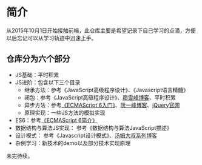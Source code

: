 # 简介

从2015年10月1日开始接触前端，此仓库主要是希望记录下自己学习的点滴，方便以后忘记可以从学习轨迹中迅速上手。


## 仓库分为六个部分
- JS基础：平时积累
- JS进阶：包含以下三个目录
    - 继承方法：参考《JavaScript高级程序设计》、《Javascript语言精髓》
    - 闭包：参考《JavaScript高级程序设计》、[廖雪峰博客](http://www.liaoxuefeng.com/wiki/001434446689867b27157e896e74d51a89c25cc8b43bdb3000/00143449934543461c9d5dfeeb848f5b72bd012e1113d15000)、平时积累
    - 异步方法：参考[《ECMAScript 6入门》](http://es6.ruanyifeng.com)、[阮一峰博客](http://www.ruanyifeng.com/blog/2011/08/a_detailed_explanation_of_jquery_deferred_object.html)、[jQuery官网](https://api.jquery.com/category/deferred-object/)
    - 原理实现：一些JS方法的模拟实现<br>
- ES6：参考[《ECMAScript 6简介》](http://es6.ruanyifeng.com)
- 数据结构与算法JS实现： 参考《数据结构与算法JavaScript描述》
- 设计模式： 参考《Javascript设计模式》、[汤姆大叔系列博客](http://www.cnblogs.com/TomXu/archive/2011/12/15/2288411.html)
- 杂例学习：新技术的demo以及部分技术实现原理

未完待续。
